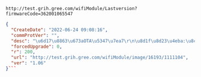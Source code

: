 `http://test.grih.gree.com/wifiModule/Lastversion?firmwareCode=362001065547`

```json
{
  "CreateDate": "2022-06-24 09:08:16",
  "commProtVer": "",
  "desc": "\u6d17\u8863\u673aOTA\u5347\u7ea7\r\n\u8d1f\u8d23\u4eba:\u8c2d\u9e3f\u5f6a\r\n",
  "forcedUpgrade": 0,
  "r": 200,
  "url": "http://test.grih.gree.com/wifiModule/image/16193/1111104",
  "ver": "1.06"
}```